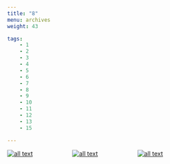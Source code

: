 ```yaml
---
title: "8"
menu: archives
weight: 43

tags: 
    - 1
    - 2
    - 3
    - 4
    - 5
    - 6
    - 7
    - 8
    - 9
    - 10
    - 11
    - 12
    - 13
    - 15

---
```




[![all text](../../images/VideoImages/OfficeHourThumbnails/OH-Jan06-17.jpg )](https://youtu.be/Ru2962r3vRw?list=TLGGSMHFgneBQ9UyNDA2MjAyNA)
&ensp;&ensp;&ensp;&ensp;&ensp;&ensp;&ensp;&ensp;&ensp;&ensp;&ensp;&ensp;
[![all text](../../images/VideoImages/OfficeHourThumbnails/OH-Dec09-16.jpg )](https://youtu.be/bnTnnITZ7-w?list=TLGGLpUDNPfBRPEyNDA2MjAyNA)
&ensp;&ensp;&ensp;&ensp;&ensp;&ensp;&ensp;&ensp;&ensp;&ensp;&ensp;&ensp;
[![all text](../../images/VideoImages/OfficeHourThumbnails/OH-Oct28-16.jpg )](https://youtu.be/ZkrW2X5AXTA?list=TLGGTp553DL-uxYyNDA2MjAyNA)
